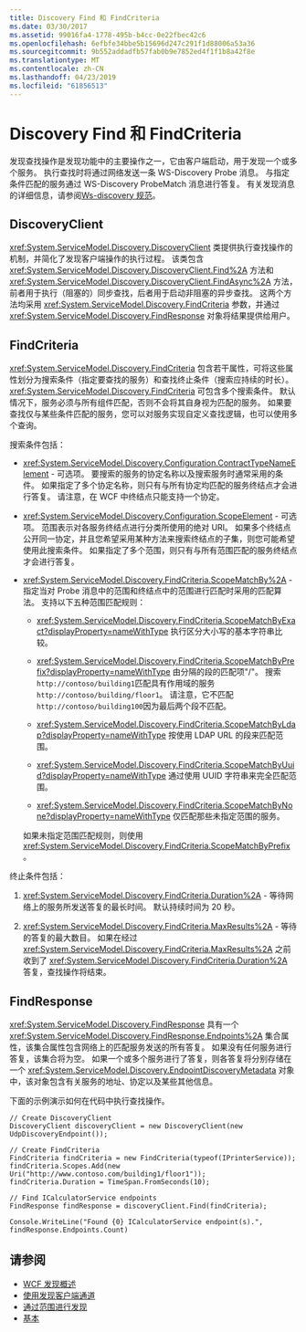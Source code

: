 ```yaml
---
title: Discovery Find 和 FindCriteria
ms.date: 03/30/2017
ms.assetid: 99016fa4-1778-495b-b4cc-0e22fbec42c6
ms.openlocfilehash: 6efbfe34bbe5b15696d247c291f1d88006a53a36
ms.sourcegitcommit: 9b552addadfb57fab0b9e7852ed4f1f1b8a42f8e
ms.translationtype: MT
ms.contentlocale: zh-CN
ms.lasthandoff: 04/23/2019
ms.locfileid: "61856513"
---
```

# <a name="discovery-find-and-findcriteria"></a>Discovery Find 和 FindCriteria
发现查找操作是发现功能中的主要操作之一，它由客户端启动，用于发现一个或多个服务。 执行查找时将通过网络发送一条 WS-Discovery Probe 消息。 与指定条件匹配的服务通过 WS-Discovery ProbeMatch 消息进行答复。 有关发现消息的详细信息，请参阅[Ws-discovery 规范](https://go.microsoft.com/fwlink/?LinkID=122347)。  
  
## <a name="discoveryclient"></a>DiscoveryClient  
 <xref:System.ServiceModel.Discovery.DiscoveryClient> 类提供执行查找操作的机制，并简化了发现客户端操作的执行过程。 该类包含 <xref:System.ServiceModel.Discovery.DiscoveryClient.Find%2A> 方法和 <xref:System.ServiceModel.Discovery.DiscoveryClient.FindAsync%2A> 方法，前者用于执行（阻塞的）同步查找，后者用于启动非阻塞的异步查找。 这两个方法均采用 <xref:System.ServiceModel.Discovery.FindCriteria> 参数，并通过 <xref:System.ServiceModel.Discovery.FindResponse> 对象将结果提供给用户。  
  
## <a name="findcriteria"></a>FindCriteria  
 <xref:System.ServiceModel.Discovery.FindCriteria> 包含若干属性，可将这些属性划分为搜索条件（指定要查找的服务）和查找终止条件（搜索应持续的时长）。 <xref:System.ServiceModel.Discovery.FindCriteria> 可包含多个搜索条件。 默认情况下，服务必须与所有组件匹配，否则不会将其自身视为匹配的服务。 如果要查找仅与某些条件匹配的服务，您可以对服务实现自定义查找逻辑，也可以使用多个查询。  
  
 搜索条件包括：  
  
- <xref:System.ServiceModel.Discovery.Configuration.ContractTypeNameElement> - 可选项。 要搜索的服务的协定名称以及搜索服务时通常采用的条件。 如果指定了多个协定名称，则只有与所有协定均匹配的服务终结点才会进行答复。 请注意，在 WCF 中终结点只能支持一个协定。  
  
- <xref:System.ServiceModel.Discovery.Configuration.ScopeElement> - 可选项。 范围表示对各服务终结点进行分类所使用的绝对 URI。 如果多个终结点公开同一协定，并且您希望采用某种方法来搜索终结点的子集，则您可能希望使用此搜索条件。 如果指定了多个范围，则只有与所有范围匹配的服务终结点才会进行答复。  
  
- <xref:System.ServiceModel.Discovery.FindCriteria.ScopeMatchBy%2A> - 指定当对 Probe 消息中的范围和终结点中的范围进行匹配时采用的匹配算法。 支持以下五种范围匹配规则：  
  
    - <xref:System.ServiceModel.Discovery.FindCriteria.ScopeMatchByExact?displayProperty=nameWithType> 执行区分大小写的基本字符串比较。  
  
    - <xref:System.ServiceModel.Discovery.FindCriteria.ScopeMatchByPrefix?displayProperty=nameWithType> 由分隔的段的匹配项"/"。 搜索`http://contoso/building1`匹配具有作用域的服务`http://contoso/building/floor1`。 请注意，它不匹配`http://contoso/building100`因为最后两个段不匹配。  
  
    - <xref:System.ServiceModel.Discovery.FindCriteria.ScopeMatchByLdap?displayProperty=nameWithType> 按使用 LDAP URL 的段来匹配范围。  
  
    - <xref:System.ServiceModel.Discovery.FindCriteria.ScopeMatchByUuid?displayProperty=nameWithType> 通过使用 UUID 字符串来完全匹配范围。  
  
    - <xref:System.ServiceModel.Discovery.FindCriteria.ScopeMatchByNone?displayProperty=nameWithType> 仅匹配那些未指定范围的服务。  
  
     如果未指定范围匹配规则，则使用 <xref:System.ServiceModel.Discovery.FindCriteria.ScopeMatchByPrefix>。  
  
 终止条件包括：  
  
1. <xref:System.ServiceModel.Discovery.FindCriteria.Duration%2A> - 等待网络上的服务所发送答复的最长时间。 默认持续时间为 20 秒。  
  
2. <xref:System.ServiceModel.Discovery.FindCriteria.MaxResults%2A> - 等待的答复的最大数目。 如果在经过 <xref:System.ServiceModel.Discovery.FindCriteria.MaxResults%2A> 之前收到了 <xref:System.ServiceModel.Discovery.FindCriteria.Duration%2A> 答复，查找操作将结束。  
  
## <a name="findresponse"></a>FindResponse  
 <xref:System.ServiceModel.Discovery.FindResponse> 具有一个 <xref:System.ServiceModel.Discovery.FindResponse.Endpoints%2A> 集合属性，该集合属性包含网络上的匹配服务发送的所有答复。 如果没有任何服务进行答复，该集合将为空。 如果一个或多个服务进行了答复，则各答复将分别存储在一个 <xref:System.ServiceModel.Discovery.EndpointDiscoveryMetadata> 对象中，该对象包含有关服务的地址、协定以及某些其他信息。  
  
 下面的示例演示如何在代码中执行查找操作。  
  
```  
// Create DiscoveryClient  
DiscoveryClient discoveryClient = new DiscoveryClient(new UdpDiscoveryEndpoint());  
  
// Create FindCriteria  
FindCriteria findCriteria = new FindCriteria(typeof(IPrinterService));  
findCriteria.Scopes.Add(new Uri("http://www.contoso.com/building1/floor1"));  
findCriteria.Duration = TimeSpan.FromSeconds(10);   
  
// Find ICalculatorService endpoints              
FindResponse findResponse = discoveryClient.Find(findCriteria);  
  
Console.WriteLine("Found {0} ICalculatorService endpoint(s).", findResponse.Endpoints.Count)  
```  
  
## <a name="see-also"></a>请参阅

- [WCF 发现概述](../../../../docs/framework/wcf/feature-details/wcf-discovery-overview.md)
- [使用发现客户端通道](../../../../docs/framework/wcf/feature-details/using-the-discovery-client-channel.md)
- [通过范围进行发现](../../../../docs/framework/wcf/samples/discovery-with-scopes-sample.md)
- [基本](../../../../docs/framework/wcf/samples/basic-sample.md)
